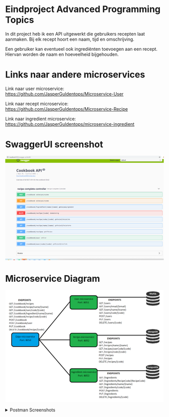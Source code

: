 # Eindproject Advanced Programming Topics

In dit project heb ik een API uitgewerkt die gebruikers recepten laat aanmaken.
Bij elk recept hoort een naam, tijd en omschrijving.

Een gebruiker kan eventueel ook ingrediënten toevoegen aan een recept. 
Hiervan worden de naam en hoeveelheid bijgehouden.

# Links naar andere microservices
Link naar user microservice: https://github.com/JasperGuldentops/Microservice-User

Link naar recept microservice: https://github.com/JasperGuldentops/Microservice-Recipe

Link naar ingredient microservice: https://github.com/JasperGuldentops/microservice-ingredient

# SwaggerUI screenshot
![](images/swaggerUI.png)

# Microservice Diagram
![](images/service-diagram.png)

<details>
<summary>Postman Screenshots</summary>

# GET alle recepten
![](images/Postman_All_Recipes.png)

# GET recepten per naam van ingredient
![](images/Postman_Ingredient_Name.png)

# GET recepten per naam van recept
![](images/Postman_Recipe_Name.png)

# GET recepten per user code
![](images/Postman_User_code.png)

# POST een user
![](images/Postman_Post_User.png)

# PUT een recept
![](images/Postman_Put.png)

# DELETE een recept
![](images/Postman_Delete.png)

</details>
